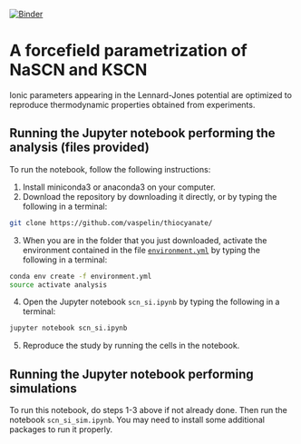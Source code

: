 [![Binder](https://mybinder.org/badge.svg)](https://mybinder.org/v2/gh/vaspelin/thiocyanate/master?filepath=project_updated.ipynb)

# A forcefield parametrization of NaSCN and KSCN 

Ionic parameters appearing in the Lennard-Jones potential are optimized to reproduce thermodynamic properties obtained from experiments.

## Running the Jupyter notebook performing the analysis (files provided)
To run the notebook, follow the following instructions:


1. Install miniconda3 or anaconda3 on your computer.
2. Download the repository by downloading it directly, or by typing the following in a terminal:
```bash 
git clone https://github.com/vaspelin/thiocyanate/
```
3. When you are in the folder that you just downloaded, activate the environment contained in the file [`environment.yml`](/environment.yml) by typing the following in a terminal:
```bash 
conda env create -f environment.yml
source activate analysis
```
4. Open the Jupyter notebook `scn_si.ipynb` by typing the following in a terminal:
```bash
jupyter notebook scn_si.ipynb 
```
5. Reproduce the study by running the cells in the notebook.

## Running the Jupyter notebook performing simulations
To run this notebook, do steps 1-3 above if not already done. Then run the notebook `scn_si_sim.ipynb`. You may need to install some additional packages to run it properly.  


